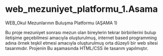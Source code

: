 # web_mezuniyet_platformu_1.Asama
WEB_Okul Mezunlarının Buluşma Platformu (AŞAMA 1)

Bu proje mezuniyet sonrası mezun olan bireylerin tekrar birbirilerini bulup iletişime geçebilmesi amacıyla oluşturulmuş, internet based programming adına örnek teşkil etmesi amacıyla oluşturulmuş orta düzeyli bir web sitesi tasarımıdır. Projenin Bu aşamasında HTML/CSS ile tasarım yapılmıştır.
